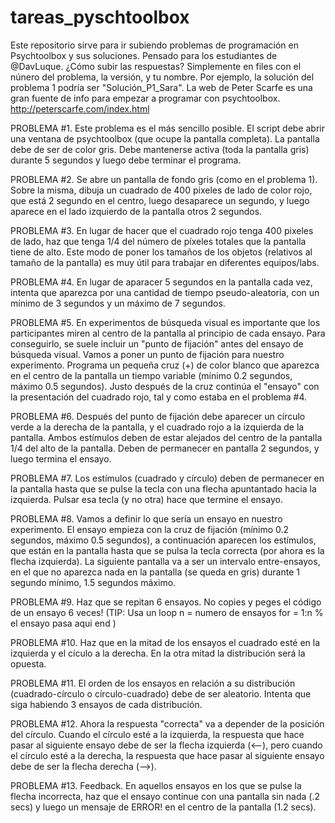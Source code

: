 # tareas_pyschtoolbox
Este repositorio sirve para ir subiendo problemas de programación en Psychtoolbox y sus soluciones. Pensado para los estudiantes de @DavLuque. 
¿Cómo subir las respuestas? Simplemente en files con el núnero del problema, la versión, y tu nombre. Por ejemplo, la solución del problema 1 podría ser "Solución_P1_Sara".
La web de Peter Scarfe es una gran fuente de info para empezar a programar con psychtoolbox. http://peterscarfe.com/index.html

PROBLEMA #1. Este problema es el más sencillo posible. El script debe abrir una ventana de psychtoolbox (que ocupe la pantalla completa). La pantalla debe de ser de color gris. Debe mantenerse activa (toda la pantalla gris) durante 5 segundos y luego debe terminar el programa.

PROBLEMA #2. Se abre un pantalla de fondo gris (como en el problema 1). Sobre la misma, dibuja un cuadrado de 400 pixeles de lado de color rojo, que está 2 segundo en el centro, luego desaparece un segundo, y luego aparece en el lado izquierdo de la pantalla otros 2 segundos. 

PROBLEMA #3. En lugar de hacer que el cuadrado rojo tenga 400 pixeles de lado, haz que tenga 1/4 del número de píxeles totales que la pantalla tiene de alto. Este modo de poner los tamaños de los objetos (relativos al tamaño de la pantalla) es muy útil para trabajar en diferentes equipos/labs.

PROBLEMA #4. En lugar de aparacer 5 segundos en la pantalla cada vez, intenta que aparezca por una cantidad de tiempo pseudo-aleatoria, con un mínimo de 3 segundos y un máximo de 7 segundos.

PROBLEMA #5. En experimentos de búsqueda visual es importante que los participantes miren al centro de la pantalla al principio de cada ensayo. Para conseguirlo, se suele incluir un "punto de fijación" antes del ensayo de búsqueda visual. Vamos a poner un punto de fijación para nuestro experimento. Programa un pequeña cruz (+) de color blanco que aparezca en el centro de la pantalla un tiempo variable (mínimo 0.2 segundos, máximo 0.5 segundos). Justo después de la cruz continúa el "ensayo" con la presentación del cuadrado rojo, tal y como estaba en el problema #4.

PROBLEMA #6. Después del punto de fijación debe aparecer un círculo verde a la derecha de la pantalla, y el cuadrado rojo a la izquierda de la pantalla. Ambos estímulos deben de estar alejados del centro de la pantalla 1/4 del alto de la pantalla. Deben de permanecer en pantalla 2 segundos, y luego termina el ensayo.

PROBLEMA #7. Los estímulos (cuadrado y círculo) deben de permanecer en la pantalla hasta que se pulse la tecla con una flecha apuntantado hacia la izquierda. Pulsar esa tecla (y no otra) hace que termine el ensayo. 

PROBLEMA #8. Vamos a definir lo que sería un ensayo en nuestro experimento. El ensayo empieza con la cruz de fijación (mínimo 0.2 segundos, máximo 0.5 segundos), a continuación aparecen los estímulos, que están en la pantalla hasta que se pulsa la tecla correcta (por ahora es la flecha izquierda). La siguiente pantalla va a ser un intervalo entre-ensayos, en el que no aparezca nada en la pantalla (se queda en gris) durante 1 segundo mínimo, 1.5 segundos máximo.

PROBLEMA #9. Haz que se repitan 6 ensayos. No copies y peges el código de un ensayo 6 veces! 
(TIP: Usa un loop 
n = numero de ensayos
for = 1:n
% el ensayo pasa aqui
end
)

PROBLEMA #10. Haz que en la mitad de los ensayos el cuadrado esté en la izquierda y el cículo a la derecha. En la otra mitad la distribución será la opuesta.

PROBLEMA #11. El orden de los ensayos en relación a su distribución (cuadrado-círculo o círculo-cuadrado) debe de ser aleatorio. Intenta que siga habiendo 3 ensayos de cada distribución. 

PROBLEMA #12. Ahora la respuesta "correcta" va a depender de la posición del círculo. Cuando el círculo esté a la izquierda, la respuesta que hace pasar al siguiente ensayo debe de ser la flecha izquierda (<--), pero cuando el círculo esté a la derecha, la respuesta que hace pasar al siguiente ensayo debe de ser la flecha derecha (-->).

PROBLEMA #13. Feedback. En aquellos ensayos en los que se pulse la flecha incorrecta, haz que el ensayo continue con una pantalla sin nada (.2 secs) y luego un mensaje de ERROR! en el centro de la pantalla (1.2 secs). 
